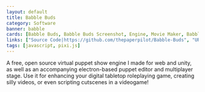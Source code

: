 ```yaml
---
layout: default
title: Babble Buds
category: Software
banner: babble
cards: [Babble Buds, Babble Buds Screenshot, Engine, Movie Maker, Babble MM Screenshot]
links: ["Source Code|https://github.com/thepaperpilot/Babble-Buds", "URealms Post|https://forums.urealms.com/discussion/272/babble/p1", "Babble Buds Download Page|https://github.com/thepaperpilot/Babble-Buds/releases", "Babble Movie Maker Download Page|https://github.com/thepaperpilot/BabbleMovieMaker/releases"]
tags: [javascript, pixi.js]
---
```

A free, open source virtual puppet show engine I made for web and unity, as well as an accompanying electron-based puppet editor and multiplayer stage. Use it for enhancing your digital tabletop roleplaying game, creating silly videos, or even scripting cutscenes in a videogame!
